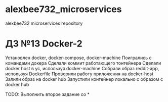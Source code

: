 # alexbee732_microservices
alexbee732 microservices repository

# ДЗ №13 Docker-2
Установлен docker, docker-compose, docker-machine
Поигрались с командами докера
Сделали коммит работающего тонтейнера
Сделали docker host в yc, используя docker-machine
Собрали образ reddit-app, используя Dockerfile
Проверили работу приложения на docker-host
Залили образ на docker hub
Запустили контейнер локально с образом с docker hub

TODO: Выполнить второе задание со *
